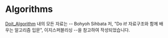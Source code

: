 # Algorithms  

  
[Doit_Algorithm]('https://github.com/musicjae/Algorithms/tree/master/Doit_algorithm') 내의 모든 자료는 -- Bohyoh Sihbata 저, "Do it! 자료구조와 함께 배우는 알고리즘 입문", 이지스퍼블리싱 --을 참고하여 작성되었습니다. 

